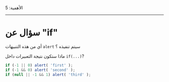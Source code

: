 الأهمية: 5

---

# سؤال عن "if"

أي من هذه التنبيهات `alert` سيتم تنفيذه ؟

ماذا ستكون نتيجة التعبيرات داخل `if(...)`?

```js
if (-1 || 0) alert( 'first' );
if (-1 && 0) alert( 'second' );
if (null || -1 && 1) alert( 'third' );
```

